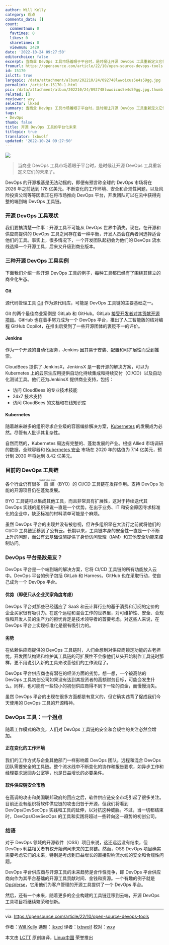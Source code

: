 ```yaml
---
author: Will Kelly
category: 观点
comments_data: []
count:
  commentnum: 0
  favtimes: 0
  likes: 0
  sharetimes: 0
  viewnum: 2429
date: '2022-10-24 09:27:50'
editorchoice: false
excerpt: 当商业 DevOps 工具市场着眼于平台时，是时候让开源 DevOps 工具重新定义它们的未来了。
fromurl: https://opensource.com/article/22/10/open-source-devops-tools
id: 15170
islctt: true
largepic: /data/attachment/album/202210/24/092748lwwoicus5e4s59gg.jpg
permalink: /article-15170-1.html
pic: /data/attachment/album/202210/24/092748lwwoicus5e4s59gg.jpg.thumb.jpg
related: []
reviewer: wxy
selector: lkxed
summary: 当商业 DevOps 工具市场着眼于平台时，是时候让开源 DevOps 工具重新定义它们的未来了。
tags:
- DevOps
thumb: false
title: 开源 DevOps 工具的平台化未来
titlepic: true
translator: lxbwolf
updated: '2022-10-24 09:27:50'
---
```


![](/data/attachment/album/202210/24/092748lwwoicus5e4s59gg.jpg)



> 
> 当商业 DevOps 工具市场着眼于平台时，是时候让开源 DevOps 工具重新定义它们的未来了。
> 
> 
> 


DevOps 的开源根基是无法动摇的，即便有预言称全球的 DevOps 市场将在 2026 年之前达到 178 亿美元。不断变化的工作环境、安全和合规性问题，以及风险投资公司等等因素正在将市场推向 DevOps 平台，开发团队可以在云中获得完整的端到端 DevOps 工具链。


### 开源 DevOps 工具现状


我们要搞清楚一件事：开源工具不可能从 DevOps 世界中消失。现在，在开源和供应商提供的 DevOps 工具之间存在着一种平衡，开发人员会在两者间选择适合他们的工具。事实上，很多情况下，一个开发团队起初会为他们的 DevOps 流水线选择一个开源工具，后来又升级到商业版本。


### 三种开源 DevOps 工具实例


下面我们介绍一些开源 DevOps 工具的例子，每种工具都已经有了围绕其建立的商业化生态。


#### Git


源代码管理工具 [Git](https://opensource.com/article/22/4/our-favorite-git-commands) 作为源代码库，可能是 DevOps 工具链的主要基础之一。


Git 的两个最佳商业案例是 GitLab 和 GitHub。GitLab [接受开发者对其贡献开源项目](https://opensource.com/article/19/9/how-contribute-gitlab)。GitHub 也在着手努力成为一个 DevOps 平台，推出了人工智能版的结对编程 GitHub Copilot，在推出后受到了一些开源团体的褒贬不一的评价。


#### Jenkins


作为一个开源的自动化服务，Jenkins 因其易于安装、配置和可扩展性而受到推崇。


CloudBees 提供了 JenkinsX，JenkinsX 是一套开源的解决方案，可以为 Kubernetes 上的云原生应用提供自动化持续集成和持续交付（CI/CD）以及自动化测试工具。他们还为JenkinsX 提供商业支持，包括：


* 访问 CloudBees 的专业技术技能
* 24x7 技术支持
* 访问 CloudBees 的文档和在线知识库


#### Kubernetes


随着越来越多的组织寻求企业级的容器编排解决方案，[Kubernetes](https://opensource.com/resources/what-is-kubernetes) 的发展成为必然。尽管有人批评其复杂性。


自然而然的，Kubernetes 周边有完整的、蓬勃发展的产业。根据 Allied 市场调研的数据，全球容器和 [Kubernetes 安全](https://enterprisersproject.com/article/2019/1/kubernetes-security-4-tips-manage-risks?intcmp=7013a000002qLH8AAM) 市场在 2020 年的估值为 7.14 亿美元，预计到 2030 年将达到 8.42 亿美元。


### 目前的 DevOps 工具链


各个行业仍有很多<ruby> 自建 <rt>  build-your-own </rt></ruby>（BYO）的 CI/CD 工具链在发挥作用。支持 DevOps 功能的开源项目仍在蓬勃发展。


BYO 工具链可以集成其他工具，而且非常具有扩展性，这对于持续迭代其 DevOps 实践的组织来说一直是一个优势。在出于业务、IT 和安全原因寻求标准化的企业中，缺乏标准的材料清单可能是个麻烦。


虽然 DevOps 平台的出现并没有被忽视，但许多组织早在大流行之前就将他们的 CI/CD 工具链迁移到了公有云。长期以来，工具链本身的安全性一直是一个不断上升的问题，而公有云基础设施提供了身份访问管理（IAM）和其他安全功能来控制访问。


### DevOps 平台是敌是友？


DevOps 平台是一个端到端的解决方案，它将 CI/CD 工具链的所有功能放入云中。DevOps 平台的例子包括 GitLab 和 Harness。GitHub 也在采取行动，使自己成为一个 DevOps 平台。


#### 优势（即便只从企业买家角度考虑）


DevOps 平台对那些已经适应了 SaaS 和云计算行业的基于消费和订阅的定价的企业买家很有吸引力。在这个远程和混合工作的世界里，对可维护性、安全、合规性和开发人员的生产力的担忧肯定是技术领导者的首要考虑。对这些人来说，在 DevOps 平台上实现标准化是很有吸引力的。


#### 劣势


在依赖供应商提供的 DevOps 工具链时，人们会想到对供应商锁定功能的古老担忧。开发团队构建和维护其工具链的可扩展性不会像他们从头开始制作工具链时那样，更不用说引入新的工具来改善他们的工作流程了。


DevOps 平台供应商也有潜在的经济方面的劣势。想一想，一个被高估的 DevOps 工具初创公司如果没有达到其投资者的高额财务目标，可能会发生什么。同样，也可能有一些较小的初创供应商得不到下一轮的资金，而慢慢消失。


虽然 DevOps 平台的出现在很多方面都是有意义的，但它确实违背了促成我们今天使用的 DevOps 工具的开源精神。


### DevOps 工具：一个拐点


随着工作模式的改变，人们对 DevOps 工具链的安全和合规性的关注必然会增加。


#### 正在变化的工作环境


我们的工作方式与企业其他部门一样影响着 DevOps 团队。远程和混合 DevOps 团队需要安全的工具链。整个流水线中不断变化的协作和报告要求，如异步工作和经理要求返回办公室等，也是日益增长的必要条件。


#### 软件供应链安全市场


在高调的攻击和美国联邦政府的回应之后，软件供应链安全市场引起了很多关注。目前还没有组织将软件供应链的攻击归咎于开源，但我们将看到 DevOps/DevSecOps 实践和工具的延伸，以对抗这种威胁。不过，当一切都结束时，DevOps/DevSecOps 的工具和实践将超过一些转向这一趋势的初创公司。


### 结语


对于 DevOps 领域的开源软件（OSS）项目来说，这还远远没有结束，但 DevOps 利益相关者有权开始询问未来的工具链。然而，OSS DevOps 项目确实需要考虑它们的未来，特别是考虑到日益增长的直接影响流水线的安全和合规性问题。


DevOps 平台供应商与开源工具的未来趋势是合作性竞争，即 DevOps 平台供应商向作为其平台基础的开源工具贡献时间、金钱和资源。一个有趣的例子就是 [OpsVerse](https://www.opsverse.io/)，它用他们为客户管理的开源工具提供了一个 DevOps 平台。


然后，还有一个未来，随着更多的企业构建的工具链迁移到云端，开源 DevOps 工具项目将继续繁荣和创新。




---


via: <https://opensource.com/article/22/10/open-source-devops-tools>


作者：[Will Kelly](https://opensource.com/users/willkelly) 选题：[lkxed](https://github.com/lkxed) 译者：[lxbwolf](https://github.com/lxbwolf) 校对：[wxy](https://github.com/wxy)


本文由 [LCTT](https://github.com/LCTT/TranslateProject) 原创编译，[Linux中国](https://linux.cn/) 荣誉推出